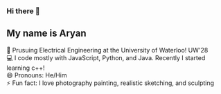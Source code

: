 ### Hi there 👋
## My name is Aryan

🏫 Prusuing Electrical Engineering at the University of Waterloo! UW'28<br>
💻 I code mostly with JavaScript, Python, and Java. Recently I started learning c++!<br>
😄 Pronouns: He/Him<br>
⚡ Fun fact: I love photography painting, realistic sketching, and sculpting<br>

<!--
**Akashem06/Akashem06** is a ✨ _special_ ✨ repository because its `README.md` (this file) appears on your GitHub profile.

Here are some ideas to get you started:

- 🔭 I’m currently working on ...
- 🌱 I’m currently learning ...
- 👯 I’m looking to collaborate on ...
- 🤔 I’m looking for help with ...
- 💬 Ask me about ...
- 📫 How to reach me: ...
- 😄 Pronouns: ...
- ⚡ Fun fact: ...
-->
